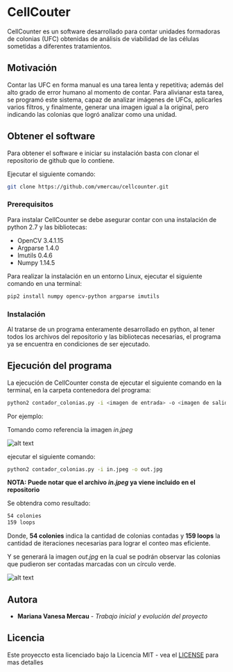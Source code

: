 # CellCouter

CellCounter es un software desarrollado para contar unidades formadoras de colonias (UFC) obtenidas de análisis de viabilidad de las células sometidas a diferentes tratamientos.

## Motivación

Contar las UFC en forma manual es una tarea lenta y repetitiva; además del alto grado de error humano al momento de contar.
Para alivianar esta tarea, se programó este sistema, capaz de analizar imágenes de UFCs, aplicarles varios filtros, y finalmente, generar una imagen igual a la original, pero indicando las colonias que logró analizar como una unidad.


## Obtener el software

Para obtener el software e iniciar su instalación basta con clonar el repositorio de github que lo contiene.

Ejecutar el siguiente comando:
```bash
git clone https://github.com/vmercau/cellcounter.git
```

### Prerequisitos

Para instalar CellCounter se debe asegurar contar con una instalación de python 2.7 y las bibliotecas:
* OpenCV 3.4.1.15
* Argparse 1.4.0
* Imutils 0.4.6
* Numpy 1.14.5



Para realizar la instalación en un entorno Linux, ejecutar el siguiente comando en una terminal:
```bash
pip2 install numpy opencv-python argparse imutils
```

### Instalación

Al tratarse de un programa enteramente desarrollado en python, al tener todos los archivos del repositorio y las bibliotecas necesarias, el programa ya se encuentra en condiciones de ser ejecutado.

## Ejecución del programa

La ejecución de CellCounter consta de ejecutar el siguiente comando en la terminal, en la carpeta contenedora del programa:

```bash
python2 contador_colonias.py -i <imagen de entrada> -o <imagen de salida>
```
Por ejemplo:

Tomando como referencia la imagen *in.jpeg*
 
![alt text](https://raw.githubusercontent.com/vmercau/cellcounter/master/in.jpeg)

ejecutar el siguiente comando:

```bash
python2 contador_colonias.py -i in.jpeg -o out.jpg
```
**NOTA: Puede notar que el archivo *in.jpeg* ya viene incluido en el repositorio**


Se obtendra como resultado:

```bash
54 colonies
159 loops
```
Donde, **54 colonies** indica la cantidad de colonias contadas y **159 loops** la cantidad de iteraciones necesarias para lograr el conteo mas eficiente.



Y se generará la imagen *out.jpg* en la cual se podrán observar las colonias que pudieron ser contadas marcadas con un círculo verde.

![alt text](https://raw.githubusercontent.com/vmercau/cellcounter/master/out.jpg)
## Autora

* **Mariana Vanesa Mercau** - *Trabajo inicial y evolución del proyecto*

## Licencia

Este proyeccto esta licenciado bajo la Licencia MIT - vea el [LICENSE](LICENSE) para mas detalles
